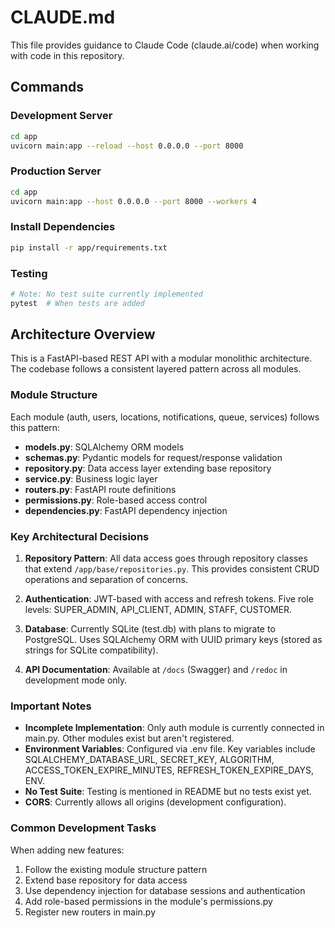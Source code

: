 # CLAUDE.md

This file provides guidance to Claude Code (claude.ai/code) when working with code in this repository.

## Commands

### Development Server
```bash
cd app
uvicorn main:app --reload --host 0.0.0.0 --port 8000
```

### Production Server
```bash
cd app
uvicorn main:app --host 0.0.0.0 --port 8000 --workers 4
```

### Install Dependencies
```bash
pip install -r app/requirements.txt
```

### Testing
```bash
# Note: No test suite currently implemented
pytest  # When tests are added
```

## Architecture Overview

This is a FastAPI-based REST API with a modular monolithic architecture. The codebase follows a consistent layered pattern across all modules.

### Module Structure
Each module (auth, users, locations, notifications, queue, services) follows this pattern:
- **models.py**: SQLAlchemy ORM models
- **schemas.py**: Pydantic models for request/response validation
- **repository.py**: Data access layer extending base repository
- **service.py**: Business logic layer
- **routers.py**: FastAPI route definitions
- **permissions.py**: Role-based access control
- **dependencies.py**: FastAPI dependency injection

### Key Architectural Decisions

1. **Repository Pattern**: All data access goes through repository classes that extend `/app/base/repositories.py`. This provides consistent CRUD operations and separation of concerns.

2. **Authentication**: JWT-based with access and refresh tokens. Five role levels: SUPER_ADMIN, API_CLIENT, ADMIN, STAFF, CUSTOMER.

3. **Database**: Currently SQLite (test.db) with plans to migrate to PostgreSQL. Uses SQLAlchemy ORM with UUID primary keys (stored as strings for SQLite compatibility).

4. **API Documentation**: Available at `/docs` (Swagger) and `/redoc` in development mode only.

### Important Notes

- **Incomplete Implementation**: Only auth module is currently connected in main.py. Other modules exist but aren't registered.
- **Environment Variables**: Configured via .env file. Key variables include SQLALCHEMY_DATABASE_URL, SECRET_KEY, ALGORITHM, ACCESS_TOKEN_EXPIRE_MINUTES, REFRESH_TOKEN_EXPIRE_DAYS, ENV.
- **No Test Suite**: Testing is mentioned in README but no tests exist yet.
- **CORS**: Currently allows all origins (development configuration).

### Common Development Tasks

When adding new features:
1. Follow the existing module structure pattern
2. Extend base repository for data access
3. Use dependency injection for database sessions and authentication
4. Add role-based permissions in the module's permissions.py
5. Register new routers in main.py